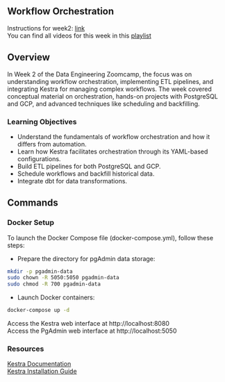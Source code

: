 ## Workflow Orchestration

Instructions for week2: [link](https://github.com/DataTalksClub/data-engineering-zoomcamp/blob/main/02-workflow-orchestration/README.md)  
You can find all videos for this week in this [playlist](https://www.youtube.com/playlist?list=PLEK3H8YwZn1oPPShk2p5k3E9vO-gPnUCf)

## Overview

In Week 2 of the Data Engineering Zoomcamp, the focus was on understanding workflow orchestration, implementing ETL pipelines, and integrating Kestra for managing complex workflows. The week covered conceptual material on orchestration, hands-on projects with PostgreSQL and GCP, and advanced techniques like scheduling and backfilling.

### Learning Objectives

- Understand the fundamentals of workflow orchestration and how it differs from automation.
- Learn how Kestra facilitates orchestration through its YAML-based configurations.
- Build ETL pipelines for both PostgreSQL and GCP.
- Schedule workflows and backfill historical data.
- Integrate dbt for data transformations.

## Commands

### Docker Setup

To launch the Docker Compose file (docker-compose.yml), follow these steps:

- Prepare the directory for pgAdmin data storage:

```bash
mkdir -p pgadmin-data
sudo chown -R 5050:5050 pgadmin-data
sudo chmod -R 700 pgadmin-data
```

- Launch Docker containers:

```bash
docker-compose up -d
```

Access the Kestra web interface at http://localhost:8080  
Access the PgAdmin web interface at http://localhost:5050

### Resources

[Kestra Documentation](https://kestra.io/docs)  
[Kestra Installation Guide](https://kestra.io/docs/installation/docker)
